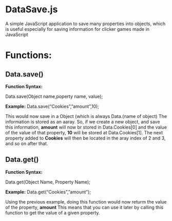 # **DataSave.js**
A simple JavaScript application to save many properties into objects, which is useful especially for saving information for clicker games made in JavaScript 

# **Functions:**


## **Data.save()**

**Function Syntax:**

   Data.save(Object name,poperty      name, value);

**Example:**
   Data.save(“Cookies”,”amount”,10);

This would now save in a Object (which is always Data.(name of object) The information is stored as an aaray. So, if we create a new object, and save this information, **amount** will now br stored in Data.Cookies[0] and the value of the value of that property, **10** will be stored at Data.Cookies[1]. The next property added to **Cookies** will then be located in the aray index of 2 and 3, and so on after that.

## **Data.get()**

**Function Syntax:**

   Data.get(Object Name, Property Name);

**Example:**
   Data.get(“Cookies”,”amount”);

Using the previous example, doing this function would now returm the value of the property, **amount**
This means that you can use it later by calling this function to get the value of a given property.